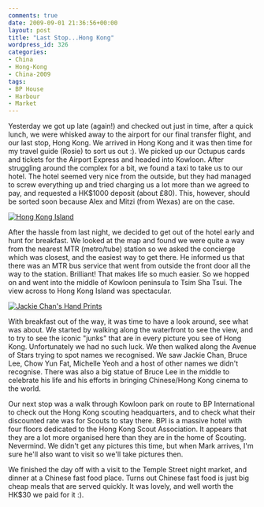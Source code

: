 ```yaml
---
comments: true
date: 2009-09-01 21:36:56+00:00
layout: post
title: "Last Stop...Hong Kong"
wordpress_id: 326
categories:
- China
- Hong-Kong
- China-2009
tags:
- BP House
- Harbour
- Market
---
```


Yesterday we got up late (again!) and checked out just in time, after a quick lunch, we were whisked away to the airport for our final transfer flight, and our last stop, Hong Kong. We arrived in Hong Kong and it was then time for my travel guide (Rosie) to sort us out :). We picked up our Octupus cards and tickets for the Airport Express and headed into Kowloon. After struggling around the complex for a bit, we found a taxi to take us to our hotel. The hotel seemed very nice from the outside, but they had managed to screw everything up and tried charging us a lot more than we agreed to pay, and requested a HK$1000 deposit (about £80). This, however, should be sorted soon because Alex and Mitzi (from Wexas) are on the case.


[![Hong Kong Island](http://travel.perry-online.me.uk/files/2012/08/sfpgMjAwOS8yMDA5LjA4LjA1IC0gMjAwOS4wOS4xMSBUb3VyIG9mIENoaW5hLzIwMDkuMDguMzEgLSAyMDA5LjA5LjExIEhvbmcgS29uZy8qSU1HXzQ1MTMuSlBHKippbWFnZSoqMjc5NGViYTZhYTQ5NDhkM2UzMGEzNmIzNDFhOGYzNTEamp-300x199.jpg)](http://travel.perry-online.me.uk/files/2012/08/sfpgMjAwOS8yMDA5LjA4LjA1IC0gMjAwOS4wOS4xMSBUb3VyIG9mIENoaW5hLzIwMDkuMDguMzEgLSAyMDA5LjA5LjExIEhvbmcgS29uZy8qSU1HXzQ1MTMuSlBHKippbWFnZSoqMjc5NGViYTZhYTQ5NDhkM2UzMGEzNmIzNDFhOGYzNTEamp.jpg)


After the hassle from last night, we decided to get out of the hotel early and hunt for breakfast. We looked at the map and found we were quite a way from the nearest MTR (metro/tube) station so we asked the concierge which was closest, and the easiest way to get there. He informed us that there was an MTR bus service that went from outside the front door all the way to the station. Brilliant! That makes life so much easier. So we hopped on and went into the middle of Kowloon peninsula to Tsim Sha Tsui. The view across to Hong Kong Island was spectacular.


[![Jackie Chan's Hand Prints](http://travel.perry-online.me.uk/files/2012/08/sfpgMjAwOS8yMDA5LjA4LjA1IC0gMjAwOS4wOS4xMSBUb3VyIG9mIENoaW5hLzIwMDkuMDguMzEgLSAyMDA5LjA5LjExIEhvbmcgS29uZy8qSU1HXzQ1MjIuSlBHKippbWFnZSoqNDU3OGI0NmY5M2E4YjA5OWQ5YjFiYjE5MDg2MmY1Mjcamp-300x199.jpg)](http://travel.perry-online.me.uk/files/2012/08/sfpgMjAwOS8yMDA5LjA4LjA1IC0gMjAwOS4wOS4xMSBUb3VyIG9mIENoaW5hLzIwMDkuMDguMzEgLSAyMDA5LjA5LjExIEhvbmcgS29uZy8qSU1HXzQ1MjIuSlBHKippbWFnZSoqNDU3OGI0NmY5M2E4YjA5OWQ5YjFiYjE5MDg2MmY1Mjcamp.jpg)


With breakfast out of the way, it was time to have a look around, see what was about. We started by walking along the waterfront to see the view, and to try to see the iconic "junks" that are in every picture you see of Hong Kong. Unfortunately we had no such luck. We then walked along the Avenue of Stars trying to spot names we recognised. We saw Jackie Chan, Bruce Lee, Chow Yun Fat, Michelle Yeoh and a host of other names we didn't recognise. There was also a big statue of Bruce Lee in the middle to celebrate his life and his efforts in bringing Chinese/Hong Kong cinema to the world.

Our next stop was a walk through Kowloon park on route to BP International to check out the Hong Kong scouting headquarters, and to check what their discounted rate was for Scouts to stay there. BPI is a massive hotel with four floors dedicated to the Hong Kong Scout Association. It appears that they are a lot more organised here than they are in the home of Scouting. Nevermind. We didn't get any pictures this time, but when Mark arrives, I'm sure he'll also want to visit so we'll take pictures then.

We finished the day off with a visit to the Temple Street night market, and dinner at a Chinese fast food place. Turns out Chinese fast food is just big cheap meals that are served quickly. It was lovely, and well worth the HK$30 we paid for it :).
